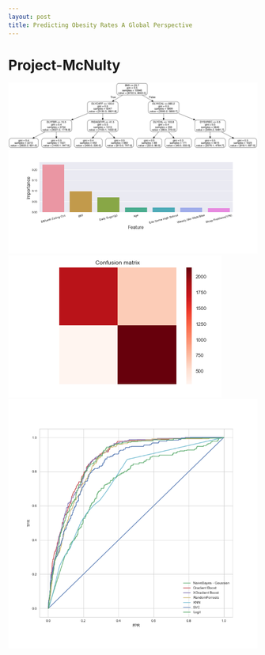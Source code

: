 ```yaml
---
layout: post
title: Predicting Obesity Rates A Global Perspective
---
```


# Project-McNulty
![Fig 1](/images/Project3_Diabetes/Dtree.png)
![Fig 2](/images/Project3_Diabetes/Features.png)
![Fig 3](/images/Project3_Diabetes/GB_cm.png)
![Fig 4](/images/Project3_Diabetes/RocCurve.png)


